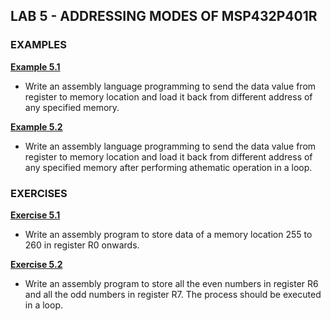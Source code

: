 ## LAB 5 - ADDRESSING MODES OF MSP432P401R

### EXAMPLES

[**Example 5.1**](https://github.com/leander-dsouza/MSP432P401R/blob/master/Keil/LAB%205/Example5.1.s)

* Write an assembly language programming to send the data value from register to memory location and load it back from different address of any specified memory.

[**Example 5.2**](https://github.com/leander-dsouza/MSP432P401R/blob/master/Keil/LAB%205/Example5.2.s)

* Write an assembly language programming to send the data value from register to memory location and load it back from different address of any specified memory after performing athematic operation in a loop.

### EXERCISES

[**Exercise 5.1**](https://github.com/leander-dsouza/MSP432P401R/blob/master/Keil/LAB%205/Exercise5.1.s)

* Write an assembly program to store data of a memory location 255 to 260 in register R0 onwards.

[**Exercise 5.2**](https://github.com/leander-dsouza/MSP432P401R/blob/master/Keil/LAB%205/Exercise5.2.s)

* Write an assembly program to store all the even numbers in register R6 and all the odd numbers in register R7. The process should be executed in a loop.

